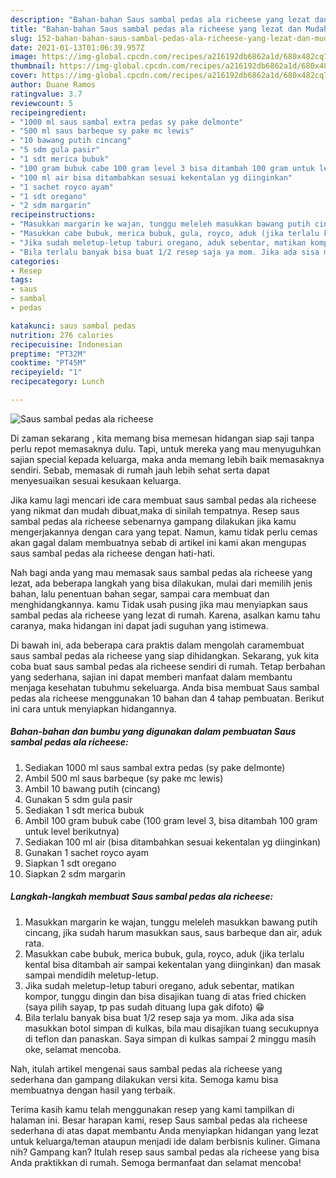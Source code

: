 ```yaml
---
description: "Bahan-bahan Saus sambal pedas ala richeese yang lezat dan Mudah Dibuat"
title: "Bahan-bahan Saus sambal pedas ala richeese yang lezat dan Mudah Dibuat"
slug: 152-bahan-bahan-saus-sambal-pedas-ala-richeese-yang-lezat-dan-mudah-dibuat
date: 2021-01-13T01:06:39.957Z
image: https://img-global.cpcdn.com/recipes/a216192db6862a1d/680x482cq70/saus-sambal-pedas-ala-richeese-foto-resep-utama.jpg
thumbnail: https://img-global.cpcdn.com/recipes/a216192db6862a1d/680x482cq70/saus-sambal-pedas-ala-richeese-foto-resep-utama.jpg
cover: https://img-global.cpcdn.com/recipes/a216192db6862a1d/680x482cq70/saus-sambal-pedas-ala-richeese-foto-resep-utama.jpg
author: Duane Ramos
ratingvalue: 3.7
reviewcount: 5
recipeingredient:
- "1000 ml saus sambal extra pedas sy pake delmonte"
- "500 ml saus barbeque sy pake mc lewis"
- "10 bawang putih cincang"
- "5 sdm gula pasir"
- "1 sdt merica bubuk"
- "100 gram bubuk cabe 100 gram level 3 bisa ditambah 100 gram untuk level berikutnya"
- "100 ml air bisa ditambahkan sesuai kekentalan yg diinginkan"
- "1 sachet royco ayam"
- "1 sdt oregano"
- "2 sdm margarin"
recipeinstructions:
- "Masukkan margarin ke wajan, tunggu meleleh masukkan bawang putih cincang, jika sudah harum masukkan saus, saus barbeque dan air, aduk rata."
- "Masukkan cabe bubuk, merica bubuk, gula, royco, aduk (jika terlalu kental bisa ditambah air sampai kekentalan yang diinginkan) dan masak sampai mendidih meletup-letup."
- "Jika sudah meletup-letup taburi oregano, aduk sebentar, matikan kompor, tunggu dingin dan bisa disajikan tuang di atas fried chicken (saya pilih sayap, tp pas sudah dituang lupa gak difoto) 😁"
- "Bila terlalu banyak bisa buat 1/2 resep saja ya mom. Jika ada sisa masukkan botol simpan di kulkas, bila mau disajikan tuang secukupnya di teflon dan panaskan. Saya simpan di kulkas sampai 2 minggu masih oke, selamat mencoba."
categories:
- Resep
tags:
- saus
- sambal
- pedas

katakunci: saus sambal pedas 
nutrition: 276 calories
recipecuisine: Indonesian
preptime: "PT32M"
cooktime: "PT45M"
recipeyield: "1"
recipecategory: Lunch

---
```



![Saus sambal pedas ala richeese](https://img-global.cpcdn.com/recipes/a216192db6862a1d/680x482cq70/saus-sambal-pedas-ala-richeese-foto-resep-utama.jpg)

Di zaman  sekarang , kita memang bisa memesan hidangan siap saji tanpa perlu repot memasaknya dulu. Tapi, untuk mereka yang mau menyuguhkan sajian special kepada keluarga, maka anda memang lebih baik memasaknya sendiri. Sebab, memasak di rumah jauh lebih sehat serta dapat menyesuaikan sesuai kesukaan keluarga.

Jika kamu lagi mencari ide cara membuat saus sambal pedas ala richeese yang nikmat dan mudah dibuat,maka di sinilah tempatnya. Resep saus sambal pedas ala richeese  sebenarnya gampang dilakukan jika kamu mengerjakannya dengan cara yang tepat. Namun, kamu tidak perlu cemas akan gagal dalam membuatnya 
sebab di artikel ini kami akan mengupas saus sambal pedas ala richeese dengan hati-hati.  



Nah bagi anda yang mau memasak saus sambal pedas ala richeese yang lezat, ada beberapa langkah yang bisa dilakukan, mulai dari memilih jenis bahan, lalu penentuan bahan segar, sampai cara membuat dan menghidangkannya. kamu Tidak usah pusing jika mau menyiapkan saus sambal pedas ala richeese yang lezat di rumah. Karena, asalkan kamu  tahu caranya, maka hidangan ini dapat jadi suguhan yang istimewa.

Di bawah ini, ada beberapa cara praktis  dalam mengolah caramembuat saus sambal pedas ala richeese yang siap dihidangkan. Sekarang, yuk kita coba buat saus sambal pedas ala richeese sendiri di rumah. Tetap berbahan yang sederhana, sajian ini dapat memberi manfaat dalam membantu menjaga kesehatan tubuhmu sekeluarga. Anda bisa membuat Saus sambal pedas ala richeese menggunakan 10 bahan dan 4 tahap pembuatan. Berikut ini cara untuk menyiapkan hidangannya.

<!--inarticleads1-->

##### Bahan-bahan dan bumbu yang digunakan dalam pembuatan Saus sambal pedas ala richeese:

1. Sediakan 1000 ml saus sambal extra pedas (sy pake delmonte)
1. Ambil 500 ml saus barbeque (sy pake mc lewis)
1. Ambil 10 bawang putih (cincang)
1. Gunakan 5 sdm gula pasir
1. Sediakan 1 sdt merica bubuk
1. Ambil 100 gram bubuk cabe (100 gram level 3, bisa ditambah 100 gram untuk level berikutnya)
1. Sediakan 100 ml air (bisa ditambahkan sesuai kekentalan yg diinginkan)
1. Gunakan 1 sachet royco ayam
1. Siapkan 1 sdt oregano
1. Siapkan 2 sdm margarin




<!--inarticleads2-->

##### Langkah-langkah membuat Saus sambal pedas ala richeese:

1. Masukkan margarin ke wajan, tunggu meleleh masukkan bawang putih cincang, jika sudah harum masukkan saus, saus barbeque dan air, aduk rata.
1. Masukkan cabe bubuk, merica bubuk, gula, royco, aduk (jika terlalu kental bisa ditambah air sampai kekentalan yang diinginkan) dan masak sampai mendidih meletup-letup.
1. Jika sudah meletup-letup taburi oregano, aduk sebentar, matikan kompor, tunggu dingin dan bisa disajikan tuang di atas fried chicken (saya pilih sayap, tp pas sudah dituang lupa gak difoto) 😁
1. Bila terlalu banyak bisa buat 1/2 resep saja ya mom. Jika ada sisa masukkan botol simpan di kulkas, bila mau disajikan tuang secukupnya di teflon dan panaskan. Saya simpan di kulkas sampai 2 minggu masih oke, selamat mencoba.




Nah, itulah artikel mengenai  saus sambal pedas ala richeese  yang sederhana dan gampang dilakukan versi kita. Semoga kamu bisa membuatnya dengan hasil yang terbaik. 

Terima kasih kamu telah menggunakan resep yang kami tampilkan di halaman ini. Besar harapan kami, resep  Saus sambal pedas ala richeese sederhana di atas dapat membantu Anda menyiapkan hidangan yang lezat untuk keluarga/teman ataupun menjadi ide dalam berbisnis kuliner. Gimana nih? Gampang kan? Itulah resep saus sambal pedas ala richeese yang bisa Anda praktikkan di rumah. Semoga bermanfaat dan selamat mencoba!

